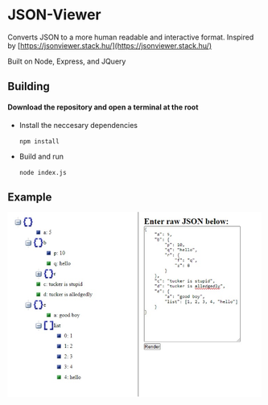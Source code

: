 # JSON-Viewer
Converts JSON to a more human readable and interactive format. Inspired by [https://jsonviewer.stack.hu/](https://jsonviewer.stack.hu/)

Built on Node, Express, and JQuery

## Building

#### Download the repository and open a terminal at the root

* Install the neccesary dependencies
  
  `npm install`
   
* Build and run

  `node index.js`

## Example
![Example image](Example.jpg)